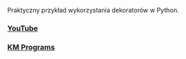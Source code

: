 Praktyczny przykład wykorzystania dekoratorów w Python.

### [YouTube](https://youtu.be/J1dXWPXaM6Y)
### [KM Programs](https://km-programs.pl/)